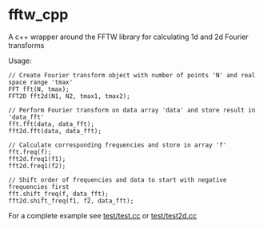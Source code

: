 # fftw_cpp
A c++ wrapper around the FFTW library for calculating 1d and 2d Fourier transforms

Usage:

    // Create Fourier transform object with number of points 'N' and real space range 'tmax'
    FFT fft(N, tmax);
    FFT2D fft2d(N1, N2, tmax1, tmax2);

    // Perform Fourier transform on data array 'data' and store result in 'data_fft'
    fft.fft(data, data_fft);
    fft2d.fft(data, data_fft);

    // Calculate corresponding frequencies and store in array 'f'
    fft.freq(f);
    fft2d.freq1(f1);
    fft2d.freq1(f2);

    // Shift order of frequencies and data to start with negative frequencies first
    fft.shift_freq(f, data_fft);
    fft2d.shift_freq(f1, f2, data_fft);


For a complete example see [test/test.cc](test/test.cc) or [test/test2d.cc](test/test2d.cc)
